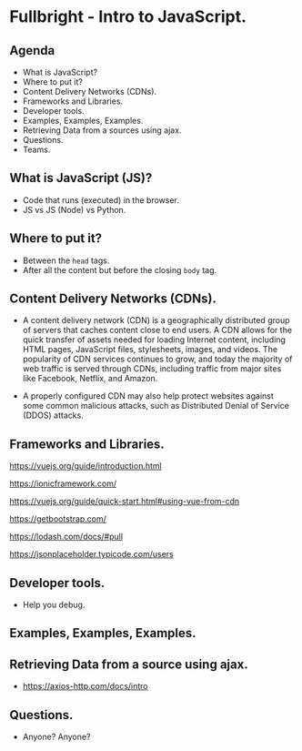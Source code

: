 # Fullbright - Intro to JavaScript.

## Agenda

- What is JavaScript?
- Where to put it?
- Content Delivery Networks (CDNs).
- Frameworks and Libraries.
- Developer tools.
- Examples, Examples, Examples.
- Retrieving Data from a sources using ajax.
- Questions.
- Teams.

## What is JavaScript (JS)?

- Code that runs (executed) in the browser.
- JS vs JS (Node) vs Python.

## Where to put it?

- Between the `head` tags.
- After all the content but before the closing `body` tag.

## Content Delivery Networks (CDNs). 

- A content delivery network (CDN) is a geographically distributed group of servers that caches content close to end users. A CDN allows for the quick transfer of assets needed for loading Internet content, including HTML pages, JavaScript files, stylesheets, images, and videos. The popularity of CDN services continues to grow, and today the majority of web traffic is served through CDNs, including traffic from major sites like Facebook, Netflix, and Amazon.

- A properly configured CDN may also help protect websites against some common malicious attacks, such as Distributed Denial of Service (DDOS) attacks.


## Frameworks and Libraries.

https://vuejs.org/guide/introduction.html

https://ionicframework.com/

https://vuejs.org/guide/quick-start.html#using-vue-from-cdn

https://getbootstrap.com/

https://lodash.com/docs/#pull

https://jsonplaceholder.typicode.com/users


## Developer tools.

- Help you debug.

## Examples, Examples, Examples.

## Retrieving Data from a source using ajax.

- https://axios-http.com/docs/intro

## Questions.

- Anyone? Anyone?